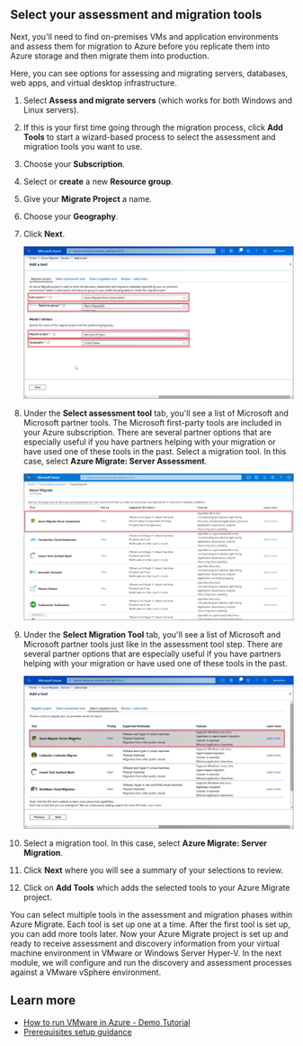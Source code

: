 ## Select your assessment and migration tools

Next, you'll need to find on-premises VMs and application environments and assess them for migration to Azure before you replicate them into Azure storage and then migrate them into production.  

Here, you can see options for assessing and migrating servers, databases, web apps, and virtual desktop infrastructure.

1. Select **Assess and migrate servers** (which works for both Windows and Linux servers).
1. If this is your first time going through the migration process, click **Add Tools** to start a wizard-based process to select the assessment and migration tools you want to use.
1. Choose your **Subscription**.
1. Select or **create** a new **Resource group**.
1. Give your **Migrate Project** a name.
1. Choose your **Geography**.
1. Click **Next**.

   ![Migrate project](../media/migrate-project.png)
1. Under the **Select assessment tool** tab, you'll see a list of Microsoft and Microsoft partner tools. The Microsoft first-party tools are included in your Azure subscription. There are several partner options that are especially useful if you have partners helping with your migration or have used one of these tools in the past. Select a migration tool. In this case, select **Azure Migrate: Server Assessment**.

   ![Choose assessment tool](../media/choose-assessment.png)
1. Under the **Select Migration Tool** tab, you'll see a list of Microsoft and Microsoft partner tools just like in the assessment tool step. There are several partner options that are especially useful if you have partners helping with your migration or have used one of these tools in the past.

   ![Choose migration tool](../media/choose-migration.png)
1. Select a migration tool. In this case, select **Azure Migrate: Server Migration**.
1. Click **Next** where you will see a summary of your selections to review.
1. Click on **Add Tools** which adds the selected tools to your Azure Migrate project.

You can select multiple tools in the assessment and migration phases within Azure Migrate. Each tool is set up one at a time. After the first tool is set up, you can add more tools later.
Now your Azure Migrate project is set up and ready to receive assessment and discovery information from your virtual machine environment in VMware or Windows Server Hyper-V. In the next module, we will configure and run the discovery and assessment processes against a VMware vSphere environment.

## Learn more

- [How to run VMware in Azure - Demo Tutorial](https://www.microsoft.com/videoplayer/embed/RE4sOiW?azure-portal=true)
- [Prerequisites setup guidance](/azure/migrate/tutorial-prepare-vmware#prepare-azure?azure-portal=true)
